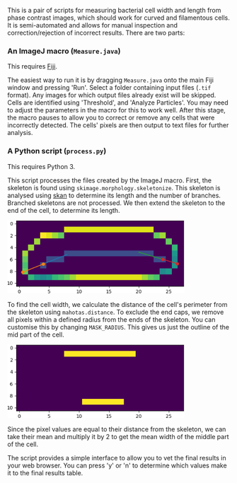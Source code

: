 This is a pair of scripts for measuring bacterial cell width and
length from phase contrast images, which should work for curved and
filamentous cells. It is semi-automated and allows for manual
inspection and correction/rejection of incorrect results. There are
two parts:

### An ImageJ macro (`Measure.java`)

This requires [Fiji](https://fiji.sc/).

The easiest way to run it is by dragging `Measure.java` onto the main
Fiji window and pressing 'Run'. Select a folder containing input files
(`.tif` format). Any images for which output files already exist will
be skipped. Cells are identified using 'Threshold', and 'Analyze
Particles'. You may need to adjust the parameters in the macro for
this to work well. After this stage, the macro pauses to allow you to
correct or remove any cells that were incorrectly detected. The cells' 
pixels are then output to text files for further analysis.

### A Python script (`process.py`)

This requires Python 3.

This script processes the files created by the ImageJ macro. First,
the skeleton is found using `skimage.morphology.skeletonize`. This
skeleton is analysed using [skan](https://jni.github.io/skan/) to
determine its length and the number of branches.  Branched skeletons
are not processed. We then extend the skeleton to the end of the cell,
to determine its length.

<img title="Example of skeleton extension" src="examples/skel_extension.png" width="400">

To find the cell width, we calculate the distance of the cell's
perimeter from the skeleton using `mahotas.distance`. To exclude the
end caps, we remove all pixels within a defined radius from the ends
of the skeleton. You can customise this by changing
`MASK_RADIUS`. This gives us just the outline of the mid part of the
cell.

<img title="Example of cell width" src="examples/masked_endcaps.png" width="400">

Since the pixel values are equal to their distance from the skeleton,
we can take their mean and multiply it by 2 to get the mean width of
the middle part of the cell.

The script provides a simple interface to allow you to vet the final
results in your web browser. You can press 'y' or 'n' to determine
which values make it to the final results table.
